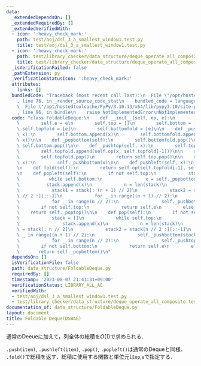 ```yaml
---
data:
  _extendedDependsOn: []
  _extendedRequiredBy: []
  _extendedVerifiedWith:
  - icon: ':heavy_check_mark:'
    path: test/aoj/dsl_3_a_smallest_window1.test.py
    title: test/aoj/dsl_3_a_smallest_window1.test.py
  - icon: ':heavy_check_mark:'
    path: test/library_checker/data_structure/deque_operate_all_composite.test.py
    title: test/library_checker/data_structure/deque_operate_all_composite.test.py
  _isVerificationFailed: false
  _pathExtension: py
  _verificationStatusIcon: ':heavy_check_mark:'
  attributes:
    links: []
  bundledCode: "Traceback (most recent call last):\n  File \"/opt/hostedtoolcache/PyPy/3.10.13/x64/lib/pypy3.10/site-packages/onlinejudge_verify/documentation/build.py\"\
    , line 76, in _render_source_code_stat\n    bundled_code = language.bundle(\n\
    \  File \"/opt/hostedtoolcache/PyPy/3.10.13/x64/lib/pypy3.10/site-packages/onlinejudge_verify/languages/python.py\"\
    , line 96, in bundle\n    raise NotImplementedError\nNotImplementedError\n"
  code: "class FoldableDeque:\n    def __init__(self, op, e):\n        self.op = op\n\
    \        self.e = e\n        self.top = []\n        self.bottom = []\n       \
    \ self.topfold = [e]\n        self.bottomfold = [e]\n\n    def _pushbottom(self,\
    \ x):\n        self.bottom.append(x)\n        self.bottomfold.append(self.op(self.bottomfold[-1],\
    \ x))\n\n    def _popbottom(self):\n        self.bottomfold.pop()\n        return\
    \ self.bottom.pop()\n\n    def _pushtop(self, x):\n        self.top.append(x)\n\
    \        self.topfold.append(self.op(x, self.topfold[-1]))\n\n    def _poptop(self):\n\
    \        self.topfold.pop()\n        return self.top.pop()\n\n    def push(self,\
    \ x):\n        self._pushbottom(x)\n\n    def pushleft(self, x):\n        self._pushtop(x)\n\
    \n    def fold(self):\n        return self.op(self.topfold[-1], self.bottomfold[-1])\n\
    \n    def popleft(self):\n        if not self.top:\n            stack = []\n \
    \           while self.bottom:\n                x = self._popbottom()\n      \
    \          stack.append(x)\n            n = len(stack)\n            stack = stack[::-1]\n\
    \            stack1 = stack[: (n + 1) // 2]\n            stack2 = stack[(n + 1)\
    \ // 2 :][::-1]\n            for _ in range((n + 1) // 2):\n                self._pushtop(stack1.pop())\n\
    \            for _ in range(n // 2):\n                self._pushbottom(stack2.pop())\n\
    \        if not self.top:\n            return self.e\n        else:\n        \
    \    return self._poptop()\n\n    def pop(self):\n        if not self.bottom:\n\
    \            stack = []\n            while self.top:\n                x = self._poptop()\n\
    \                stack.append(x)\n            n = len(stack)\n            stack1\
    \ = stack[: n // 2]\n            stack2 = stack[n // 2 :][::-1]\n            for\
    \ _ in range((n + 1) // 2):\n                self._pushbottom(stack2.pop())\n\
    \            for _ in range(n // 2):\n                self._pushtop(stack1.pop())\n\
    \        if not self.bottom:\n            return self.e\n        else:\n     \
    \       return self._popbottom()\n"
  dependsOn: []
  isVerificationFile: false
  path: data_structure/FoldableDeque.py
  requiredBy: []
  timestamp: '2023-08-07 21:41:31+09:00'
  verificationStatus: LIBRARY_ALL_AC
  verifiedWith:
  - test/aoj/dsl_3_a_smallest_window1.test.py
  - test/library_checker/data_structure/deque_operate_all_composite.test.py
documentation_of: data_structure/FoldableDeque.py
layout: document
title: Foldable Deque(DSWAG)
---
```


通常のDeeueに加えて，列全体の総積を$O(1)$で求められる．

`.push(item)`, `.pushleft(item)`, `.pop()`, `.popleft()`は通常のDequeと同様．
`.fold()`で総積を返す．総積に使用する関数と単位元は`op`,`e`で指定する．